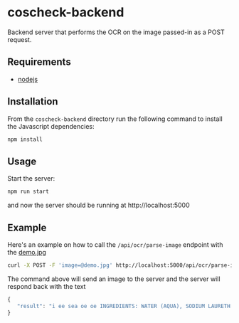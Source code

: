 # coscheck-backend
Backend server that performs the OCR on the image passed-in as a POST request.

## Requirements
- [nodejs](https://nodejs.org/en/)

## Installation 
From the `coscheck-backend` directory run the following command to install the Javascript dependencies:
```bash
npm install
```

## Usage
Start the server:

```bash
npm run start
```
and now the server should be running at http://localhost:5000

## Example
Here's an example on how to call the `/api/ocr/parse-image` endpoint with the [demo.jpg](https://github.com/houdaaynaou/women-in-tensorflow-hackathon/blob/master/coscheck-backend/demo.jpg)

```bash
curl -X POST -F 'image=@demo.jpg' http://localhost:5000/api/ocr/parse-image
```
The command above will send an image to the server and the server will respond back with the text
```js
{
   "result": "i ee sea oe oe INGREDIENTS: WATER (AQUA), SODIUM LAURETH SULFATE, COCAMIDOPROPYL BETAINE*, SODIUM CHLORIDE, CANANGA ODORATA FLOWER OIL*, COCOS NUCIFERA (COCONUT) OIL*, FRAGRANCE (PARFUM), SODIUM BENZOATE, GLYCOL DISTEARATE, CITRIC ACID, POLYQUATERNIUM-10, COCAMIDE et MEA, PPG-9, DISODIUM EDTA, BENZYL ALCOHOL, BENZYL SALICYLATE, LIMONENE, LINALOOL *PLANT BASED INGREDIENTS"
}
```
